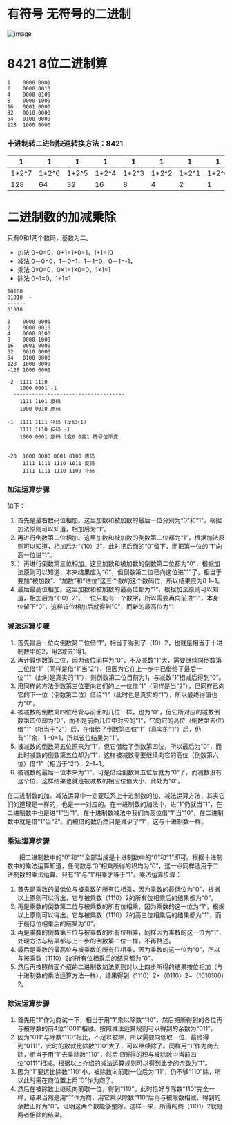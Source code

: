 # 有符号 无符号的二进制
![image](https://note.youdao.com/yws/public/resource/4f656259591974308015ad07c25e832b/xmlnote/B0666D258CB04792A8371C710404C018/6729)

# 8421 8位二进制算

```
1    0000 0001  
2    0000 0010  
4    0000 0100  
8    0000 1000  
16   0001 0000  
32   0010 0000  
64   0100 0000  
128  1000 0000
```

### 十进制转二进制快速转换方法：8421

1 | 1 | 1 | 1 | 1 | 1 | 1 | 1  
---|------|---|---|---|---|---|---
1*2^7 |1*2^6 |1*2^5 |1*2^4 |1*2^3 |1*2^2 |1*2^1 |1*2^0 
128 | 64 | 32 | 16 | 8 | 4 | 2 | 1  

# 二进制数的加减乘除
只有0和1两个数码，基数为二。  

- 加法 0+0=0，0+1=1+0=1，1+1=10
- 减法 0－0=0，1－0=1，1－1=0，0－1=-1，
- 乘法 0×0=0，0×1=1×0=0，1×1=1
- 除法 0÷1=0，1÷1=1

```
10100
01010  -
------
01010
```


```
1    0000 0001
2    0000 0010
4    0000 0100
8    0000 1000
16   0001 0000
32   0010 0000
64   0100 0000
128  1000 0000
-128 1000 0001

-2  1111 1110
    1000 0001 -1
  ------------------------------------
    1111 1101 反码
    1000 0010 原码
    
-1  1111 1111 补码 (反码+1)
    1111 1110 反码 -1
    1000 0001 原码 1变0 0变1 符号位不变


-20  1000 0000 0001 0100 原码  
     1111 1111 1110 1011 反码 
     1111 1111 1110 1100 补码
```


### 加法运算步骤
如下：
1. 首先是最右数码位相加。这里加数和被加数的最后一位分别为“0”和“1”，根据加法原则可以知道，相加后为“1”。
2. 再进行倒数第二位相加。这里加数和被加数的倒数第二位都为“1”，根据加法原则可以知道，相加后为“（10）2”，此时把后面的“0”留下，而把第一位的“1”向高一位进“1”。
3. ）再进行倒数第三位相加。这里加数和被加数的倒数第二位都为“0”，根据加法原则可以知道，本来结果应为“0”，但倒数第二位已向这位进“1”了，相当于要加“被加数”、“加数”和“进位”这三个数的这个数码位，所以结果应为0 1=1。
4. 最后最高位相加。这里加数和被加数的最高位都为“1”，根据加法原则可以知道，相加后为“（10）2”。一位只能有一个数字，所以需要再向前进“1”，本身位留下“0”，这样该位相加后就得到“0”，而新的最高位为“1
　　
### 减法运算步骤
1. 首先最后一位向倒数第二位借“1”，相当于得到了（10）2，也就是相当于十进制数中的2，用2减去1得1。
2. 再计算倒数第二位，因为该位同样为“0”，不及减数“1”大，需要继续向倒数第三位借“1”（同样是借“1”当“2”），但因为它在上一步中已借给了最后一位“1”（此时是真实的“1”），则倒数第二位目前为1，与减数“1”相减后得到“0”。
3. 用同样的方法倒数第三位要向它们的上一位借“1”（同样是当“2”），但同样已向它的下一位（倒数第二位）借给“1”（此时也是真实的“1”），所以最终得值也为“0”。
4. 被减数的倒数第四位尽管与前面的几位一样，也为“0”，但它所对应的减数倒数第四位却为“0”，而不是前面几位中对应的“1”，它向它的高位（倒数第五位）借“1”（相当于“2”）后，在借给了倒数第四位“1”（真实的“1”）后，仍有“1”余，1 –0=1，所以该位结果为“1”。
5. 被减数的倒数第五位原来为“1”，但它借给了倒数第四位，所以最后为“0”，而此时减数的倒数第五位却为“1”，这样被减数需要继续向它的高位（倒数第六位）借“1”（相当于“2”），2–1=1。
6. 被减数的最后一位本来为“1”，可是借给倒数第五位后就为“0”了，而减数没有这个位，这样结果也就是被减数的相应位值大小，此处为“0”。  

在二进制数的加、减法运算中一定要联系上十进制数的加、减法运算方法，其实它们的道理是一样的，也是一一对应的。在十进制数的加法中，进“1”仍就当“1”，在二进制数中也是进“1”当“1”。在十进制数减法中我们向高位借“1”当“10”，在二进制数中就是借“1”当“2”。而被借的数仍然只是减少了“1”，这与十进制数一样。

### 乘法运算步骤
　　把二进制数中的“0”和“1”全部当成是十进制数中的“0”和“1”即可。根据十进制数中的乘法运算知道，任何数与“0”相乘所得的积均为“0”，这一点同样适用于二进制数的乘法运算。只有“1”与“1”相乘才等于“1”。乘法运算步骤：
1. 首先是乘数的最低位与被乘数的所有位相乘，因为乘数的最低位为“0”，根据以上原则可以得出，它与被乘数（1110）2的所有位相乘后的结果都为“0”。
2. 再是乘数的倒数第二位与被乘数的所有位相乘，因为乘数的这一位为“1”，根据以上原则可以得出，它与被乘数（1110）2的高三位相乘后的结果都为“1”，而于最低位相乘后的结果为“0”。
3. 再是乘数的倒数第三位与被乘数的所有位相乘，同样因为乘数的这一位为“1”，处理方法与结果都与上一步的倒数第二位一样，不再赘述。
4. 最后是乘数的最高位与被乘数的所有位相乘，因为乘数的这一位为“0”，所以与被乘数（1110）2的所有位相乘后的结果都为“0”。
5. 然后再按照前面介绍的二进制数加法原则对以上四步所得的结果按位相加（与十进制数的乘法运算方法一样），结果得到（1110）2×（0110）2=（1010100）2。
　　
### 除法运算步骤

1. 首先用“1”作为商试一下，相当于用“1”乘以除数“110”，然后把所得到的各位再与被除数的前4位“1001”相减。按照减法运算规则可以得到的余数为“011”。
2. 因为“011”与除数“110”相比，不足以被除，所以需要向低取一位，最终得到“0111”，此时的数就比除数“110”大了，可以继续除了。同样用“1”作为商去除，相当于用“1”去乘除数“110”，然后把所得的积与被除数中当前四位“0111”相减。根据以上介绍的减法运算规则可以得到此步的余数为“1”。
3. 因为“1”要远比除数“110”小，被除数向前取一位后为“11”，仍不够“110”除，所以此时需在商位置上用“0”作为商了。
4. 然后在被除数上继续向前取一位，得到“110”。此时恰好与除数“110”完全一样，结果当然是用“1”作为商，用它乘以除数“110”后再与被除数相减，得到的余数正好为“0”。证明这两个数能够整除。这样一来，所得的商（1101）2就是两者相除的结果。


